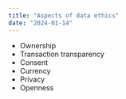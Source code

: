 ```yaml
---
title: "Aspects of data ethics"
date: "2024-01-14"
---
```



* Ownership
* Transaction transparency
* Consent
* Currency
* Privacy
* Openness
